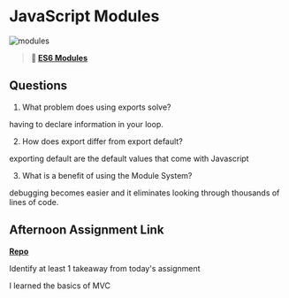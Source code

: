 # JavaScript Modules

![modules](https://bcw.blob.core.windows.net/public/img/1015719031845190)

> **📖 [ES6 Modules](https://codeworksacademy.com/fs-student-guide/resources/wk3/01-Modules)**

## Questions

1. What problem does using exports solve?

having to declare information in your loop.

2. How does export differ from export default?

exporting default are the default values that come with Javascript

3. What is a benefit of using the Module System?

debugging becomes easier and it eliminates looking through thousands of lines of code.

## Afternoon Assignment Link

**[Repo](https://github.com/ChristineKlosterman/racecar)**

Identify at least 1 takeaway from today's assignment

I learned the basics of MVC 
